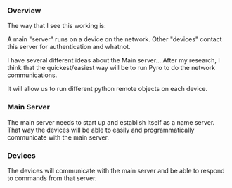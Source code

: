 <h3>Overview</h3>
The way that I see this working is:

A main "server" runs on a device on the network.
Other "devices" contact this server for authentication and whatnot.

I have several different ideas about the Main server... 
After my research, I think that the quickest/easiest way will be to run Pyro to do the network communications.

It will allow us to run different python remote objects on each device. 

<h3>Main Server</h3>
The main server needs to start up and establish itself as a name server. 
That way the devices will be able to easily and programmatically communicate with the main server.

<h3>Devices</h3>
The devices will communicate with the main server and be able to respond to commands from that server. 
